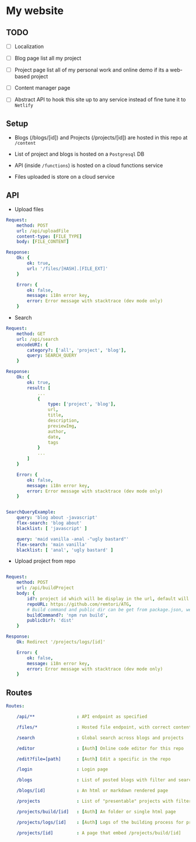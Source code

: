 # My website

## TODO

- [ ] Localization

- [ ] Blog page list all my project

- [ ] Project page list all of my personal work and online demo if its a web-based project

- [ ] Content manager page

- [ ] Abstract API to hook this site up to any service instead of fine tune it to `Netlify`

## Setup

- Blogs (/blogs/[id]) and Projects (/projects/[id]) are hosted in this repo at `/content`

- List of project and blogs is hosted on a `Postgresql` DB

- API (inside `/functions`) is hosted on a cloud functions service

- Files uploaded is store on a cloud service

## API

- Upload files

```yml
Request:
	method: POST
	url: /api/uploadFile
	content-type: [FILE_TYPE]
	body: [FILE_CONTENT]

Response:
	Ok: {
		ok: true,
		url: '/files/[HASH].[FILE_EXT]'
	}

	Error: {
		ok: false,
		message: i18n error key,
		error: Error message with stacktrace (dev mode only)
	}
```

- Search

```yml
Request:
	method: GET
	url: /api/search
	encodeURI: {
		category?: ['all', 'project', 'blog'],
		query: SEARCH_QUERY
	}

Response:
	Ok: {
		ok: true,
		result: [
			...
			{
				type: ['project', 'blog'],
				url,
				title,
				description,
				previewImg,
				author,
				date,
				tags
			}
			...
		]
	}

	Error: {
		ok: false,
		message: i18n error key,
		error: Error message with stacktrace (dev mode only)
	}


SearchQueryExample:
	query: 'blog about -javascript'
	flex-search: 'blog about'
	blacklist: [ 'javascript' ]

	query: 'maid vanilla -anal -"ugly bastard"'
	flex-search: 'main vanilla'
	blacklist: [ 'anal', 'ugly bastard' ]
```

- Upload project from repo

```yml

Request:
	method: POST
	url: /api/buildProject
	body: {
		id?: project id which will be display in the url, default will be the repo name
		repoURL: https://github.com/remtori/ATG,
		# Build command and public dir can be get from package.json, we can also override it below
		buildCommand?: 'npm run build',
		publicDir?: 'dist'
	}

Response:
	Ok: Redirect '/projects/logs/[id]'

	Error: {
		ok: false,
		message: i18n error key,
		error: Error message with stacktrace (dev mode only)
	}
```

## Routes

```yml
Routes:

	/api/**                : API endpoint as specified

	/files/*               : Hosted file endpoint, with correct content-type

	/search                : Global search across blogs and projects

	/editor                : [Auth] Online code editor for this repo

	/edit?file=[path]      : [Auth] Edit a specific in the repo

	/login                 : Login page

	/blogs                 : List of posted blogs with filter and search

	/blogs/[id]            : An html or markdown rendered page

	/projects              : List of "presentable" projects with filter and search

	/projects/build/[id]   : [Auth] An folder or single html page

	/projects/logs/[id]    : [Auth] Logs of the building process for project

	/projects/[id]         : A page that embed /projects/build/[id]

```

